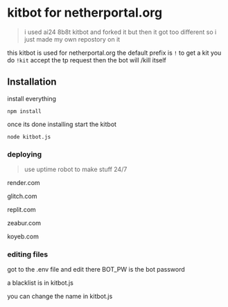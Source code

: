 # kitbot for netherportal.org

> i used ai24 8b8t kitbot and forked it but then it got too different so i just made my own repostory on it


this kitbot is used for netherportal.org the default prefix is `!` to get a kit you do `!kit` accept the tp request then the bot will /kill itself


## Installation

install everything
```
npm install
```
once its done installing start the kitbot

```
node kitbot.js
```

### deploying

> use uptime robot to make stuff 24/7

render.com

glitch.com

replit.com

zeabur.com

koyeb.com

### editing files

got to the .env file and edit there BOT_PW is the bot password

a blacklist is in kitbot.js

you can change the name in kitbot.js



